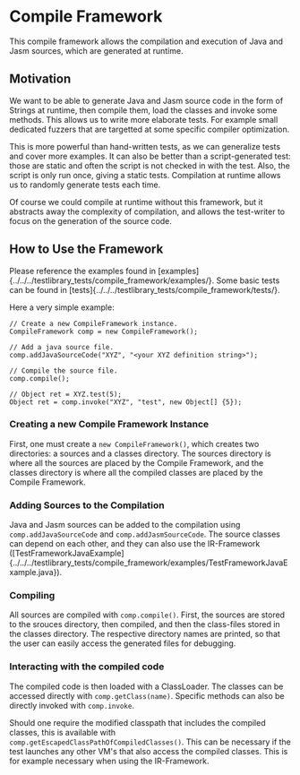 # Compile Framework
This compile framework allows the compilation and execution of Java and Jasm sources, which are generated at runtime.

## Motivation
We want to be able to generate Java and Jasm source code in the form of Strings at runtime, then compile them, load the classes and invoke some methods. This allows us to write more elaborate tests. For example small dedicated fuzzers that are targetted at some specific compiler optimization.

This is more powerful than hand-written tests, as we can generalize tests and cover more examples. It can also be better than a script-generated test: those are static and often the script is not checked in with the test. Also, the script is only run once, giving a static tests. Compilation at runtime allows us to randomly generate tests each time.

Of course we could compile at runtime without this framework, but it abstracts away the complexity of compilation, and allows the test-writer to focus on the generation of the source code.

## How to Use the Framework

Please reference the examples found in [examples]{../../../testlibrary_tests/compile_framework/examples/}. Some basic tests can be found in [tests]{../../../testlibrary_tests/compile_framework/tests/}.

Here a very simple example:

    // Create a new CompileFramework instance.
    CompileFramework comp = new CompileFramework();

    // Add a java source file.
    comp.addJavaSourceCode("XYZ", "<your XYZ definition string>");

    // Compile the source file.
    comp.compile();

    // Object ret = XYZ.test(5);
    Object ret = comp.invoke("XYZ", "test", new Object[] {5});

### Creating a new Compile Framework Instance

First, one must create a `new CompileFramework()`, which creates two directories: a sources and a classes directory. The sources directory is where all the sources are placed by the Compile Framework, and the classes directory is where all the compiled classes are placed by the Compile Framework.

### Adding Sources to the Compilation

Java and Jasm sources can be added to the compilation using `comp.addJavaSourceCode` and `comp.addJasmSourceCode`. The source classes can depend on each other, and they can also use the IR-Framework ([TestFrameworkJavaExample]{../../../testlibrary_tests/compile_framework/examples/TestFrameworkJavaExample.java}).

### Compiling

All sources are compiled with `comp.compile()`. First, the sources are stored to the srouces directory, then compiled, and then the class-files stored in the classes directory. The respective directory names are printed, so that the user can easily access the generated files for debugging.

### Interacting with the compiled code

The compiled code is then loaded with a ClassLoader. The classes can be accessed directly with `comp.getClass(name)`. Specific methods can also be directly invoked with `comp.invoke`.

Should one require the modified classpath that includes the compiled classes, this is available with `comp.getEscapedClassPathOfCompiledClasses()`. This can be necessary if the test launches any other VM's that also access the compiled classes. This is for example necessary when using the IR-Framework.
